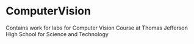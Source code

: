 # ComputerVision
Contains work for labs for Computer Vision Course at Thomas Jefferson High School for Science and Technology
